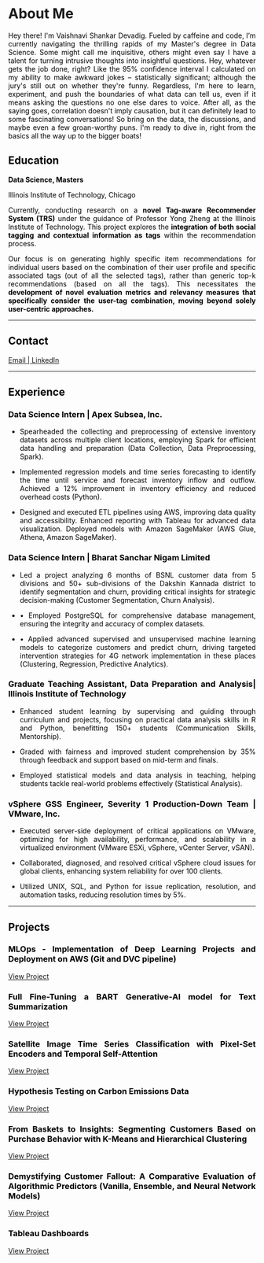 # About Me
<p style="text-align:justify;color:black">Hey there! I'm Vaishnavi Shankar Devadig. Fueled by caffeine and code, I’m currently navigating the thrilling rapids of my Master's degree in Data Science. Some might call me inquisitive, others might even say I have a talent for turning intrusive thoughts into insightful questions. Hey, whatever gets the job done, right? Like the 95% confidence interval I calculated on my ability to make awkward jokes – statistically significant; although the jury's still out on whether they're funny. Regardless, I'm here to learn, experiment, and push the boundaries of what data can tell us, even if it means asking the questions no one else dares to voice. After all, as the saying goes, correlation doesn't imply causation, but it can definitely lead to some fascinating conversations! So bring on the data, the discussions, and maybe even a few groan-worthy puns. I'm ready to dive in, right from the basics all the way up to the bigger boats! </p>

<h2 style="color:black;text-align:justify">Education</h2>
<p style="text-align:justify;color:black;"><b>Data Science, Masters</b></p>

<p style="text-align:justify;color:black;">Illinois Institute of Technology, Chicago</p>

<p style="text-align:justify;color:black"> Currently, conducting research on a <b>novel Tag-aware Recommender System (TRS)</b> under the guidance of Professor Yong Zheng at the Illinois Institute of Technology. This project explores the <b>integration of both social tagging and contextual information as tags</b> within the recommendation process.</p>

<p style="text-align:justify;color:black">Our focus is on generating highly specific item recommendations for individual users based on the combination of their user profile and specific associated tags (out of all the selected tags), rather than generic top-k recommendations (based on all the tags). This necessitates the <b>development of novel evaluation metrics and relevancy measures that specifically consider the user-tag combination, moving beyond solely user-centric approaches.</b></p>


---------------------------------

<h2 style="color:black;text-align:justify">Contact</h2>
<a href="mailto:vdevadig@hawk.iit.edu">Email | </a>
<a href="https://www.linkedin.com/in/vaishnavi-shankar-devadig/">LinkedIn</a>


----------------------------------



<h2 style="color:black;text-align:justify"> Experience </h2>
<h3 style="color:black;text-align:justify"> Data Science Intern | Apex Subsea, Inc. </h3>

- <p style="text-align:justify;color:black;">Spearheaded the collecting and preprocessing of extensive inventory datasets across multiple client locations, employing Spark for efficient data handling and preparation (Data Collection, Data Preprocessing, Spark).</p>
- <p style="text-align:justify;color:black;">Implemented regression models and time series forecasting to identify the time until service and forecast inventory inflow and outflow. Achieved a 12% improvement in inventory efficiency and reduced overhead costs (Python).</p>
- <p style="text-align:justify;color:black;">Designed and executed ETL pipelines using AWS, improving data quality and accessibility. Enhanced reporting with Tableau for advanced data visualization. Deployed models with Amazon SageMaker (AWS Glue, Athena, Amazon SageMaker).</p>


<h3 style="color:black;text-align:justify"> Data Science Intern | Bharat Sanchar Nigam Limited </h3>     

- <p style="text-align:justify;color:black;">Led a project analyzing 6 months of BSNL customer data from 5 divisions and 50+ sub-divisions of the Dakshin Kannada district to identify segmentation and churn, providing critical insights for strategic decision-making (Customer Segmentation, Churn Analysis).</p>
- <p style="text-align:justify;color:black;">•	Employed PostgreSQL for comprehensive database management, ensuring the integrity and accuracy of complex datasets.</p>
- <p style="text-align:justify;color:black;">•	Applied advanced supervised and unsupervised machine learning models to categorize customers and predict churn, driving targeted intervention strategies for 4G network implementation in these places (Clustering, Regression, Predictive Analytics).</p>


<h3 style="color:black;text-align:justify"> Graduate Teaching Assistant, Data Preparation and Analysis| Illinois Institute of Technology </h3>

- <p style="text-align:justify;color:black;">Enhanced student learning by supervising and guiding through curriculum and projects, focusing on practical data analysis skills in R and Python, benefitting 150+ students (Communication Skills, Mentorship).</p>
- <p style="text-align:justify;color:black;">Graded with fairness and improved student comprehension by 35% through feedback and support based on mid-term and finals. </p>
- <p style="text-align:justify;color:black;">Employed statistical models and data analysis in teaching, helping students tackle real-world problems effectively (Statistical Analysis).</p>


<h3 style="color:black;text-align:justify"> vSphere GSS Engineer, Severity 1 Production-Down Team | VMware, Inc. </h3>

- <p style="text-align:justify;color:black;">Executed server-side deployment of critical applications on VMware, optimizing for high availability, performance, and scalability in a virtualized environment (VMware ESXi, vSphere, vCenter Server, vSAN).</p>
- <p style="text-align:justify;color:black;">Collaborated, diagnosed, and resolved critical vSphere cloud issues for global clients, enhancing system reliability for over 100 clients.</p>
- <p style="text-align:justify;color:black;">Utilized UNIX, SQL, and Python for issue replication, resolution, and automation tasks, reducing resolution times by 5%.</p>



----------------------------------
<h2 id = "Projects" style="color:black;text-align:justify"> Projects </h2>

<h3 style="color:black;text-align:justify"> MLOps - Implementation of Deep Learning Projects and Deployment on AWS (Git and DVC pipeline) </h3>


[View Project](assets/img/projects/MLOpsfin.html)


<h3 style="color:black;text-align:justify"> Full Fine-Tuning a BART Generative-AI model for Text Summarization </h3>


[View Project](assets/img/projects/FullFTfin-2.html)


<h3 style="color:black;text-align:justify"> Satellite Image Time Series Classification with Pixel-Set Encoders and Temporal Self-Attention </h3>


[View Project](assets/img/projects/psetaefin.html)


<h3 style="color:black;text-align:justify"> Hypothesis Testing on Carbon Emissions Data </h3>


[View Project](assets/img/projects/HT.html)


<h3 style="color:black;text-align:justify"> From Baskets to Insights: Segmenting Customers Based on Purchase Behavior with K-Means and Hierarchical Clustering </h3>


[View Project](assets/img/projects/segfin.html)


<h3 style="color:black;text-align:justify"> Demystifying Customer Fallout: A Comparative Evaluation of Algorithmic Predictors (Vanilla, Ensemble, and Neural Network Models) </h3>

[View Project](assets/img/projects/ChurnFin.html)


<h3 style="color:black;text-align:justify"> Tableau Dashboards </h3>

[View Project](assets/img/projects/Tableau.html)




